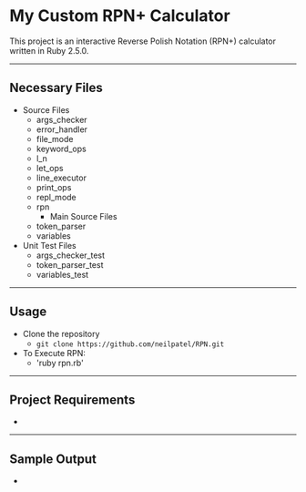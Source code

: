 # My Custom RPN+ Calculator

This project is an interactive Reverse Polish Notation (RPN+) calculator written in Ruby 2.5.0.
___
## Necessary Files
+ Source Files
	+ args_checker
	+ error_handler
	+ file_mode
	+ keyword_ops
	+ l_n
	+ let_ops
	+ line_executor
	+ print_ops
	+ repl_mode
	+ rpn
		+ Main Source Files
	+ token_parser
	+ variables
+ Unit Test Files
	+ args_checker_test
	+ token_parser_test
	+ variables_test

___
## Usage
+ Clone the repository
	+ `git clone https://github.com/neilpatel/RPN.git`
+ To Execute RPN:
	+ 'ruby rpn.rb'
___
## Project Requirements
+
___
## Sample Output
+ 